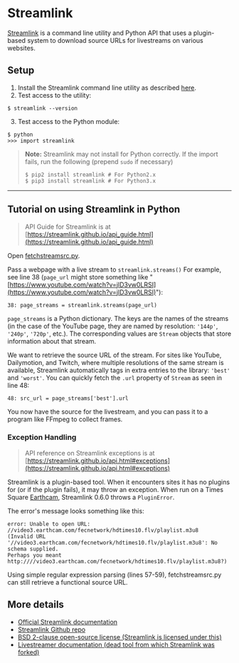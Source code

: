 Streamlink
===================

[Streamlink](https://streamlink.github.io/) is a command line utility and Python API that uses a plugin-based system to download source URLs for livestreams on various websites.


Setup
-------------
1. Install the Streamlink command line utility as described [here](https://streamlink.github.io/install.html).
2. Test access to the utility:
```
$ streamlink --version
```
3. Test access to the Python module:
```
$ python
>>> import streamlink
```
> **Note:**
> Streamlink may not install for Python correctly. If the import fails, run the following (prepend ```sudo``` if necessary)
>```
> $ pip2 install streamlink # For Python2.x
> $ pip3 install streamlink # For Python3.x
>```

----------

Tutorial on using Streamlink in Python
-------------
> API Guide for Streamlink is at [https://streamlink.github.io/api_guide.html](https://streamlink.github.io/api_guide.html)

Open [fetchstreamsrc.py](https://github.com/PurdueCAM2Project/CAM2RetrieveData/blob/master/Retrieval/Streamlink/fetchstreamsrc.py).

Pass a webpage with a live stream to ```streamlink.streams()```
For example, see line 38 (```page_url``` might store something like "[https://www.youtube.com/watch?v=jlD3vw0LRSI](https://www.youtube.com/watch?v=jlD3vw0LRSI)"):
```
38: page_streams = streamlink.streams(page_url)
```

```page_streams``` is a Python dictionary.  The keys are the names of the streams (in the case of the YouTube page, they are named by resolution: ```'144p'```, ```'240p'```, ```'720p'```, etc.).  The corresponding values are ```Stream``` objects that store information about that stream.

We want to retrieve the source URL of the stream.  For sites like YouTube, Dailymotion, and Twitch, where multiple resolutions of the same stream is available, Streamlink automatically tags in extra entries to the library: ```'best'``` and ```'worst'```.  You can quickly fetch the ```.url``` property of ```Stream``` as seen in line 48:
```
48: src_url = page_streams['best'].url
```
You now have the source for the livestream, and you can pass it to a program like FFmpeg to collect frames.

### Exception Handling
> API reference on Streamlink exceptions is at [https://streamlink.github.io/api.html#exceptions](https://streamlink.github.io/api.html#exceptions)

Streamlink is a plugin-based tool. When it encounters sites it has no plugins for (or if the plugin fails), it may throw an exception.  When run on a Times Square [Earthcam](http://www.earthcam.com), Streamlink 0.6.0 throws a ```PluginError```.

The error's message looks something like this:
```
error: Unable to open URL: //video3.earthcam.com/fecnetwork/hdtimes10.flv/playlist.m3u8
(Invalid URL '//video3.earthcam.com/fecnetwork/hdtimes10.flv/playlist.m3u8': No schema supplied.
Perhaps you meant http:////video3.earthcam.com/fecnetwork/hdtimes10.flv/playlist.m3u8?)

```

Using simple regular expression parsing (lines 57-59), fetchstreamsrc.py can still retrieve a functional source URL.


More details
-------------------
* [Official Streamlink documentation](https://streamlink.github.io/)
* [Streamlink Github repo](https://github.com/streamlink/streamlink)
* [BSD 2-clause open-source license (Streamlink is licensed under this)](https://github.com/streamlink/streamlink/blob/master/LICENSE)
* [Livestreamer documentation (dead tool from which Streamlink was forked)](http://docs.livestreamer.io/)
